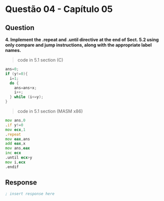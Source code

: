 # Questão 04 - Capítulo 05

## Question

**<p>4. Implement the .repeat and .until directive at the end of Sect. 5.2 using only compare and jump instructions, along with the appropriate label names.</p>**

> code in 5.1 section (C)
```c
ans=0;
if (y!=0){
  i=1;
  do {
    ans=ans+x;
    i++;
  } while (i<=y);
}
```

> code in 5.1 section (MASM x86)
```asm
mov ans,0
.if y!=0
mov ecx,1
.repeat
mov eax,ans
add eax,x
mov ans,eax
inc ecx
.until ecx>y
mov i,ecx
.endif
```

## Response

```asm
; insert response here
```
